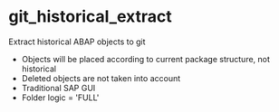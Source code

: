 # git_historical_extract
Extract historical ABAP objects to git

* Objects will be placed according to current package structure, not historical
* Deleted objects are not taken into account
* Traditional SAP GUI
* Folder logic = 'FULL'
